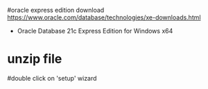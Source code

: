 #oracle express edition download
https://www.oracle.com/database/technologies/xe-downloads.html
 - Oracle Database 21c Express Edition for Windows x64

# unzip file
#double click on 'setup' wizard
